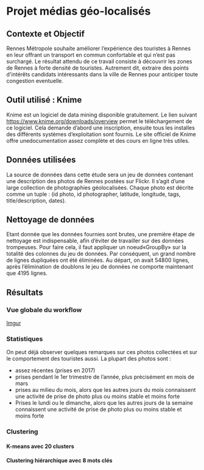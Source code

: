 # Projet médias géo-localisés
## Contexte et Objectif
Rennes Métropole souhaite améliorer l’expérience des touristes à Rennes en leur offrant un transport en commun confortable et qui n’est pas surchargé. Le résultat attendu de ce travail consiste à découvrir les zones de Rennes à forte densité de touristes. Autrement dit, extraire des points d'intérêts candidats intéressants dans la ville de Rennes pour anticiper toute congestion eventuelle.

## Outil utilisé : Knime
Knime est un logiciel de ​data mining disponible gratuitement. Le lien suivant https://www.knime.org/downloads/overview permet le téléchargement de ce logiciel. Cela demande d’abord une inscription, ensuite tous les installes des différents systèmes d’exploitation sont fournis. Le site officiel de Knime offre une ​documentation assez complète et des ​cours en ligne​ très utiles.

## Données utilisées
La source de données dans cette étude sera un jeu de données contenant une description des photos de Rennes postées sur Flickr. Il s’agit d’une large collection de photographies géolocalisées. Chaque photo est décrite comme un tuple : ​(id photo, id photographer, latitude, longitude, tags, title/description, dates)​.

## Nettoyage de données
Etant donnée que les données fournies sont brutes, une première étape de nettoyage est indispensable, afin d’éviter de travailler sur des données trompeuses. Pour faire cela, il faut appliquer un noeud ​«GroupBy» ​sur la totalité des colonnes du jeu de données. Par conséquent, un grand nombre de lignes dupliquées ont été éliminées. Au départ, on avait 54800 lignes, après l’élimination de doublons le jeu de données ne comporte maintenant que 4195 lignes.

## Résultats
### Vue globale du workflow
[Imgur](https://i.imgur.com/pf1ZoD8.png)
### Statistiques
On peut déjà observer quelques remarques sur ces photos collectées et sur le comportement des touristes aussi. La plupart des photos sont :
- assez récentes (prises en 2017)
- prises pendant le 1er trimestre de l’année, plus précisément en mois de mars
- prises au milieu du mois, alors que les autres jours du mois connaissent une activité de prise de photo plus ou moins stable et moins forte
- Prises le lundi ou le dimanche, alors que les autres jours de la semaine connaissent une activité de prise de photo plus ou moins stable et moins forte
### Clustering

#### K-means avec 20 clusters

#### Clustering hiérarchique avec 8 mots clés 
